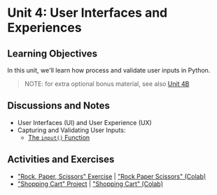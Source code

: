 # Unit 4: User Interfaces and Experiences

## Learning Objectives

In this unit, we'll learn how process and validate user inputs in Python.

> NOTE: for extra optional bonus material, see also [Unit 4B](/units/unit-4b.md)

## Discussions and Notes

  + User Interfaces (UI) and User Experience (UX)
  + Capturing and Validating User Inputs:
    + [The `input()` Function](/notes/python/inputs.md)

## Activities and Exercises

  + ["Rock, Paper, Scissors" Exercise](/exercises/rock-paper-scissors/README.md) | ["Rock Paper Scissors" (Colab)](exercises/rock-paper-scissors/Rock_Paper_Scissors_Fall_2022.ipynb)
  + ["Shopping Cart" Project](/projects/shopping-cart/README.md) | ["Shopping Cart" (Colab)](projects/shopping-cart/Shopping_Cart_Fall_2022.ipynb)
